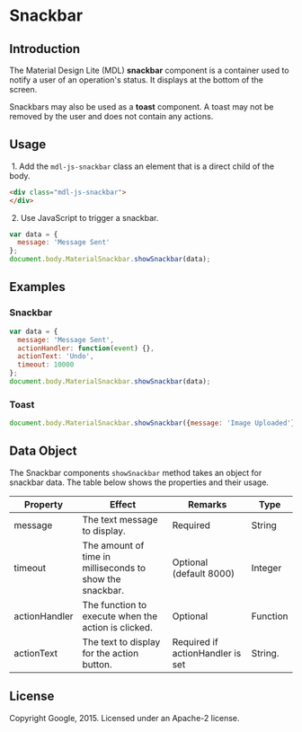 # Snackbar

## Introduction

The Material Design Lite (MDL) **snackbar** component is a container used to notify a user of an operation's status. It displays at the bottom of the screen.

Snackbars may also be used as a **toast** component. A toast may not be removed by the user and does not contain any actions.

## Usage

&nbsp;1. Add the `mdl-js-snackbar` class an element that is a direct child of the body.

```html
<div class="mdl-js-snackbar">
</div>
```

&nbsp;2. Use JavaScript to trigger a snackbar.

```JavaScript
var data = {
  message: 'Message Sent'
};
document.body.MaterialSnackbar.showSnackbar(data);
```

## Examples

### Snackbar

```JavaScript
var data = {
  message: 'Message Sent',
  actionHandler: function(event) {},
  actionText: 'Undo',
  timeout: 10000
};
document.body.MaterialSnackbar.showSnackbar(data);
```

### Toast

```JavaScript
document.body.MaterialSnackbar.showSnackbar({message: 'Image Uploaded'});
```

## Data Object

The Snackbar components `showSnackbar` method takes an object for snackbar data.
The table below shows the properties and their usage.

| Property | Effect | Remarks | Type |
|-----------|--------|---------|---------|
| message   | The text message to display. | Required | String |
| timeout   | The amount of time in milliseconds to show the snackbar. | Optional (default 8000) | Integer |
| actionHandler | The function to execute when the action is clicked. | Optional | Function |
| actionText | The text to display for the action button. | Required if actionHandler is set |  String. |

## License

Copyright Google, 2015. Licensed under an Apache-2 license.
